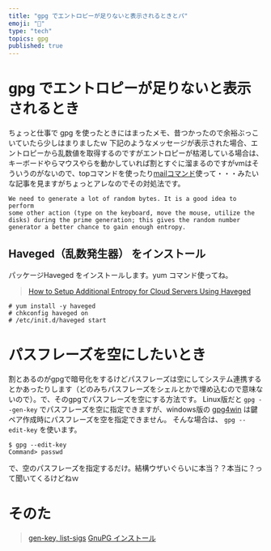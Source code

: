 ```yaml
---
title: "gpg でエントロピーが足りないと表示されるときとパ"
emoji: "📝"
type: "tech"
topics: gpg
published: true
---
```


# gpg でエントロピーが足りないと表示されるとき
ちょっと仕事で gpg を使ったときにはまったメモ、昔つかったので余裕ぶっこいていたら少しはまりましたｗ
下記のようなメッセージが表示された場合、エントロピーから乱数値を取得するのですがエントロピーが枯渇している場合は、キーボードやらマウスやらを動かしていれば割とすぐに溜まるのですがvmはそういうのがないので、topコマンドを使ったり[mailコマンド](http://www.tempest.jp/linux/fedora/documents/text414.html)使って・・・みたいな記事を見ますがちょっとアレなのでその対処法です。

```
We need to generate a lot of random bytes. It is a good idea to perform
some other action (type on the keyboard, move the mouse, utilize the
disks) during the prime generation; this gives the random number
generator a better chance to gain enough entropy.
```

## Haveged（乱数発生器） をインストール
パッケージHaveged をインストールします。yum コマンド使ってね。
> [How to Setup Additional Entropy for Cloud Servers Using Haveged](https://www.digitalocean.com/community/tutorials/how-to-setup-additional-entropy-for-cloud-servers-using-haveged)

```
# yum install -y haveged
# chkconfig haveged on
# /etc/init.d/haveged start
```

# パスフレーズを空にしたいとき
割とあるのがgpgで暗号化をするけどパスフレーズは空にしてシステム連携するとかあったりします（どのみちパスフレーズをシェルとかで埋め込むので意味ないので）。で、そのgpgでパスフレーズを空にする方法です。
Linux版だと ```gpg --gen-key``` でパスフレーズを空に指定できますが、windows版の [gpg4win](パスフレーズ) は鍵ペア作成時にパスフレーズを空を指定できません。
そんな場合は、 ```gpg --edit-key``` を使います。

```
$ gpg --edit-key
Command> passwd
```

で、空のパスフレーズを指定するだけ。結構ウザいぐらいに本当？？本当に？って聞いてくるけどねｗ

# そのた

> [gen-key, list-sigs](http://onami.apache.org/committers/gpg-keys.html)
> [GnuPG インストール](http://www.nina.jp/server/windows/gpg/gpg_windows.html)


